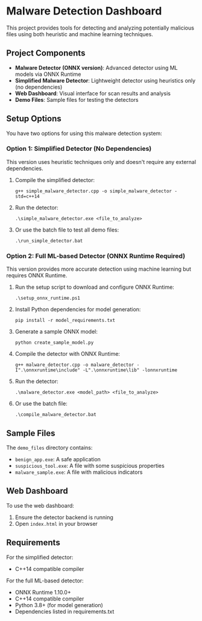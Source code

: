 # Malware Detection Dashboard

This project provides tools for detecting and analyzing potentially malicious files using both heuristic and machine learning techniques.

## Project Components

- **Malware Detector (ONNX version)**: Advanced detector using ML models via ONNX Runtime
- **Simplified Malware Detector**: Lightweight detector using heuristics only (no dependencies)
- **Web Dashboard**: Visual interface for scan results and analysis
- **Demo Files**: Sample files for testing the detectors

## Setup Options

You have two options for using this malware detection system:

### Option 1: Simplified Detector (No Dependencies)

This version uses heuristic techniques only and doesn't require any external dependencies.

1. Compile the simplified detector:
   ```
   g++ simple_malware_detector.cpp -o simple_malware_detector -std=c++14
   ```

2. Run the detector:
   ```
   .\simple_malware_detector.exe <file_to_analyze>
   ```

3. Or use the batch file to test all demo files:
   ```
   .\run_simple_detector.bat
   ```

### Option 2: Full ML-based Detector (ONNX Runtime Required)

This version provides more accurate detection using machine learning but requires ONNX Runtime.

1. Run the setup script to download and configure ONNX Runtime:
   ```
   .\setup_onnx_runtime.ps1
   ```

2. Install Python dependencies for model generation:
   ```
   pip install -r model_requirements.txt
   ```

3. Generate a sample ONNX model:
   ```
   python create_sample_model.py
   ```

4. Compile the detector with ONNX Runtime:
   ```
   g++ malware_detector.cpp -o malware_detector -I".\onnxruntime\include" -L".\onnxruntime\lib" -lonnxruntime
   ```

5. Run the detector:
   ```
   .\malware_detector.exe <model_path> <file_to_analyze>
   ```

6. Or use the batch file:
   ```
   .\compile_malware_detector.bat
   ```

## Sample Files

The `demo_files` directory contains:
- `benign_app.exe`: A safe application
- `suspicious_tool.exe`: A file with some suspicious properties
- `malware_sample.exe`: A file with malicious indicators

## Web Dashboard

To use the web dashboard:

1. Ensure the detector backend is running
2. Open `index.html` in your browser

## Requirements

For the simplified detector:
- C++14 compatible compiler

For the full ML-based detector:
- ONNX Runtime 1.10.0+
- C++14 compatible compiler
- Python 3.8+ (for model generation)
- Dependencies listed in requirements.txt